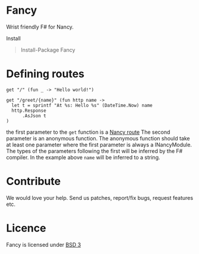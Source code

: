 Fancy
=======
Wrist friendly F# for Nancy.

Install
>Install-Package Fancy

Defining routes
=======
```f#
get "/" (fun _ -> "Hello world!")

get "/greet/{name}" (fun http name ->
  let t = sprintf "At %s: Hello %s" (DateTime.Now) name
  http.Response
      .AsJson t
)
```
the first parameter to the `get` function is a [Nancy route](https://github.com/NancyFx/Nancy/wiki/Defining-routes)
The second parameter is an anonymous function. The anonymous function should take at least one parameter where the  first parameter is always a INancyModule. The types of the parameters following the first will be inferred by the F# compiler. In the example above `name` will be inferred to a string.

Contribute
=======
We would love your help. Send us patches, report/fix bugs, request features etc.

Licence
=======
Fancy is licensed under [BSD 3](http://opensource.org/licenses/BSD-3-Clause)